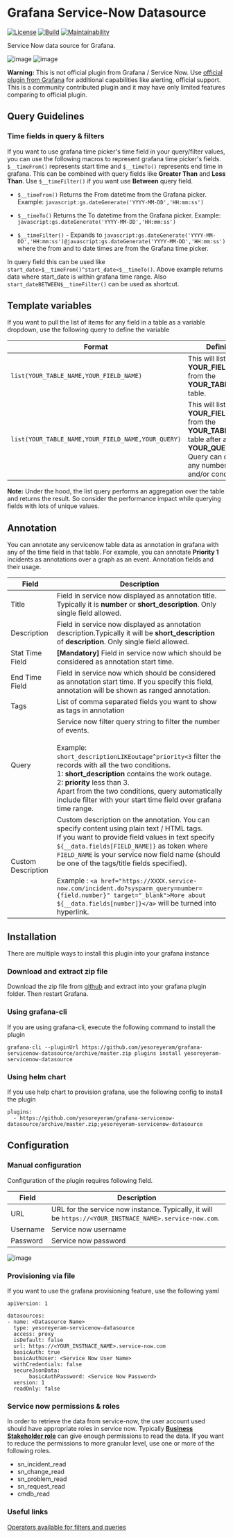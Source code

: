 # Grafana Service-Now Datasource

[![License](https://img.shields.io/github/license/yesoreyeram/grafana-servicenow-datasource)](LICENSE)
[![Build](https://github.com/yesoreyeram/grafana-servicenow-datasource/workflows/Build%20&%20Publish/badge.svg)](https://github.com/yesoreyeram/grafana-servicenow-datasource/actions?query=workflow%3A%22Build+%26+Publish%22)
[![Maintainability](https://api.codeclimate.com/v1/badges/83c309f7c60efdfd2fd3/maintainability)](https://codeclimate.com/github/yesoreyeram/grafana-servicenow-datasource/maintainability)

Service Now data source for Grafana. 

![image](https://user-images.githubusercontent.com/153843/90498026-b5f2d100-e13f-11ea-9068-08f496d1df30.png)
![image](https://user-images.githubusercontent.com/153843/90538813-f7eb3980-e176-11ea-9a51-bf9ee1be2a78.png)

**Warning:** This is not official plugin from Grafana / Service Now. Use [official plugin from Grafana](https://grafana.com/grafana/plugins/grafana-servicenow-datasource) for additional capabilities like alerting, official support. This is a community contributed plugin and it may have only limited features comparing to official plugin.

## Query Guidelines

### Time fields in query & filters

If you want to use grafana time picker's time field in your query/filter values, you can use the following macros to represent grafana time picker's fields. `$__timeFrom()` represents start time and `$__timeTo()` represents end time in grafana. This can be combined with query fields like **Greater Than** and **Less Than**. Use `$__timeFilter()` if you want use **Between** query field.

* `$__timeFrom()` Returns the From datetime from the Grafana picker. Example: `javascript:gs.dateGenerate('YYYY-MM-DD','HH:mm:ss')`

* `$__timeTo()` Returns the To datetime from the Grafana picker. Example: `javascript:gs.dateGenerate('YYYY-MM-DD','HH:mm:ss')`

* `$__timeFilter()` - Expands to `javascript:gs.dateGenerate('YYYY-MM-DD','HH:mm:ss')@javascript:gs.dateGenerate('YYYY-MM-DD','HH:mm:ss')` where the from and to date times are from the Grafana time picker.

In query field this can be used like `start_date>$__timeFrom()^start_date<$__timeTo()`. Above example returns data where start_date is within grafana time range. Also `start_dateBETWEEN$__timeFilter()` can be used as shortcut.

## Template variables

If you want to pull the list of items for any field in a table as a variable dropdown, use the following query to define the variable

| Format | Definition | Example |
|--------|------------|---------|
|`list(YOUR_TABLE_NAME,YOUR_FIELD_NAME)` | This will list all the **YOUR_FIELD_NAME** from the **YOUR_TABLE_NAME** table. | `list(incident,state)` will list all the state values from the incident table.|
| `list(YOUR_TABLE_NAME,YOUR_FIELD_NAME,YOUR_QUERY)` | This will list all the **YOUR_FIELD_NAME** from the **YOUR_TABLE_NAME** table after applying **YOUR_QUERY** filter. Query can contain any number of and/or conditions | `list(change_request,assignment_group,assignment_group.nameLIKEInfra)` will list all the assignment_groups from the change_request table where the assignment group name is like Infra. |

**Note:** Under the hood, the list query performs an aggregation over the table and returns the result. So consider the performance impact while querying fields with lots of unique values. 

## Annotation

You can annotate any servicenow table data as annotation in grafana with any of the time field in that table. For example, you can annotate **Priority 1** incidents as annotations over a graph as an event. Annotation fields and their usage.

| Field | Description |
|-------|-------------|
| Title | Field in service now displayed as annotation title. Typically it is **number** or **short_description**. Only single field allowed.   |
| Description| Field in service now displayed as annotation description.Typically it will be **short_description** of **description**. Only single field allowed. |
| Stat Time Field | **[Mandatory]** Field in service now which should be considered as annotation start time. |
| End Time Field | Field in service now which should be considered as annotation start time. If you specify this field, annotation will be shown as ranged annotation. |
| Tags | List of comma separated fields you want to show as tags in annotation |
| Query | Service now filter query string to filter the number of events.<br/><br/>Example: `short_descriptionLIKEoutage^priority<3` filter the records with all the two conditions. <br/>1: **short_description** contains the work outage.<br/>2: **priority** less than 3.<br/>Apart from the two conditions, query automatically include filter with your start time field over grafana time range.|
| Custom Description | Custom description on the annotation. You can specify content using plain text / HTML tags.<br/> If you want to provide field values in text specify `${__data.fields[FIELD_NAME]}` as token where `FIELD_NAME` is your service now field name (should be one of the tags/title fields specified).<br/><br/>Example : `<a href="https://XXXX.service-now.com/incident.do?sysparm_query=number={field.number}" target="_blank">More about ${__data.fields[number]}</a>` will be turned into hyperlink. |

## Installation

There are multiple ways to install this plugin into your grafana instance

### Download and extract zip file

Download the zip file from [github](https://github.com/yesoreyeram/grafana-servicenow-datasource/archive/master.zip) and extract into your grafana plugin folder. Then restart Grafana.

### Using grafana-cli

If you are using grafana-cli, execute the following command to install the plugin

```
grafana-cli --pluginUrl https://github.com/yesoreyeram/grafana-servicenow-datasource/archive/master.zip plugins install yesoreyeram-servicenow-datasource
```

### Using helm chart

If you use help chart to provision grafana, use the following config to install the plugin

```
plugins:
  - https://github.com/yesoreyeram/grafana-servicenow-datasource/archive/master.zip;yesoreyeram-servicenow-datasource
```

## Configuration

### Manual configuration

Configuration of the plugin requires following field.

| Field      | Description |
|------------|-------------|
| URL        | URL for the service now instance. Typically, it will be `https://<YOUR_INSTNACE_NAME>.service-now.com`. |
| Username   | Service now username |
| Password   | Service now password |

![image](https://user-images.githubusercontent.com/153843/90634456-9e8b1500-e21f-11ea-8e3c-b2fa366e2150.png)

### Provisioning via file

If you want to use the grafana provisioning feature, use the following yaml

```
apiVersion: 1

datasources:
- name: <Datasource Name>
  type: yesoreyeram-servicenow-datasource
  access: proxy
  isDefault: false
  url: https://<YOUR_INSTNACE_NAME>.service-now.com
  basicAuth: true
  basicAuthUser: <Service Now User Name>
  withCredentials: false
  secureJsonData:
       basicAuthPassword: <Service Now Password>
  version: 1
  readOnly: false
```

### Service now permissions & roles

In order to retrieve the data from service-now, the user account used should have appropriate roles in service now. Typically [**Business Stakeholder role**](https://docs.servicenow.com/bundle/orlando-it-business-management/page/product/project-portfolio-suite-with-financials/reference/business-stakeholder-role-ppm.html) can give enough permissions to read the data. If you want to reduce the permissions to more granular level, use one or more of the following roles.

* sn_incident_read
* sn_change_read
* sn_problem_read
* sn_request_read
* cmdb_read

### Useful links

[Operators available for filters and queries](https://docs.servicenow.com/bundle/paris-platform-user-interface/page/use/common-ui-elements/reference/r_OpAvailableFiltersQueries.html) 
